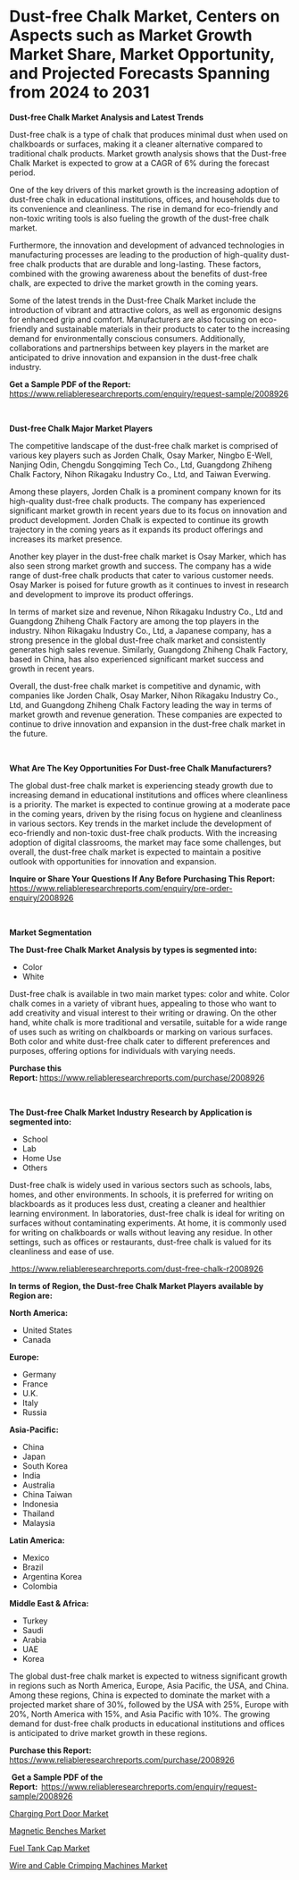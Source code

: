 <p><h1>Dust-free Chalk Market, Centers on Aspects such as Market Growth Market Share, Market Opportunity, and Projected Forecasts Spanning from 2024 to 2031</h1></p><p><strong>Dust-free Chalk Market Analysis and Latest Trends</strong></p>
<p><p>Dust-free chalk is a type of chalk that produces minimal dust when used on chalkboards or surfaces, making it a cleaner alternative compared to traditional chalk products. Market growth analysis shows that the Dust-free Chalk Market is expected to grow at a CAGR of 6% during the forecast period. </p><p>One of the key drivers of this market growth is the increasing adoption of dust-free chalk in educational institutions, offices, and households due to its convenience and cleanliness. The rise in demand for eco-friendly and non-toxic writing tools is also fueling the growth of the dust-free chalk market.</p><p>Furthermore, the innovation and development of advanced technologies in manufacturing processes are leading to the production of high-quality dust-free chalk products that are durable and long-lasting. These factors, combined with the growing awareness about the benefits of dust-free chalk, are expected to drive the market growth in the coming years.</p><p>Some of the latest trends in the Dust-free Chalk Market include the introduction of vibrant and attractive colors, as well as ergonomic designs for enhanced grip and comfort. Manufacturers are also focusing on eco-friendly and sustainable materials in their products to cater to the increasing demand for environmentally conscious consumers. Additionally, collaborations and partnerships between key players in the market are anticipated to drive innovation and expansion in the dust-free chalk industry.</p></p>
<p><strong>Get a Sample PDF of the Report:&nbsp;</strong> <a href="https://www.reliableresearchreports.com/enquiry/request-sample/2008926">https://www.reliableresearchreports.com/enquiry/request-sample/2008926</a></p>
<p>&nbsp;</p>
<p><strong>Dust-free Chalk Major Market Players</strong></p>
<p><p>The competitive landscape of the dust-free chalk market is comprised of various key players such as Jorden Chalk, Osay Marker, Ningbo E-Well, Nanjing Odin, Chengdu Songqiming Tech Co., Ltd, Guangdong Zhiheng Chalk Factory, Nihon Rikagaku Industry Co., Ltd, and Taiwan Everwing. </p><p>Among these players, Jorden Chalk is a prominent company known for its high-quality dust-free chalk products. The company has experienced significant market growth in recent years due to its focus on innovation and product development. Jorden Chalk is expected to continue its growth trajectory in the coming years as it expands its product offerings and increases its market presence.</p><p>Another key player in the dust-free chalk market is Osay Marker, which has also seen strong market growth and success. The company has a wide range of dust-free chalk products that cater to various customer needs. Osay Marker is poised for future growth as it continues to invest in research and development to improve its product offerings.</p><p>In terms of market size and revenue, Nihon Rikagaku Industry Co., Ltd and Guangdong Zhiheng Chalk Factory are among the top players in the industry. Nihon Rikagaku Industry Co., Ltd, a Japanese company, has a strong presence in the global dust-free chalk market and consistently generates high sales revenue. Similarly, Guangdong Zhiheng Chalk Factory, based in China, has also experienced significant market success and growth in recent years.</p><p>Overall, the dust-free chalk market is competitive and dynamic, with companies like Jorden Chalk, Osay Marker, Nihon Rikagaku Industry Co., Ltd, and Guangdong Zhiheng Chalk Factory leading the way in terms of market growth and revenue generation. These companies are expected to continue to drive innovation and expansion in the dust-free chalk market in the future.</p></p>
<p>&nbsp;</p>
<p><strong>What Are The Key Opportunities For Dust-free Chalk Manufacturers?</strong></p>
<p><p>The global dust-free chalk market is experiencing steady growth due to increasing demand in educational institutions and offices where cleanliness is a priority. The market is expected to continue growing at a moderate pace in the coming years, driven by the rising focus on hygiene and cleanliness in various sectors. Key trends in the market include the development of eco-friendly and non-toxic dust-free chalk products. With the increasing adoption of digital classrooms, the market may face some challenges, but overall, the dust-free chalk market is expected to maintain a positive outlook with opportunities for innovation and expansion.</p></p>
<p><strong>Inquire or Share Your Questions If Any Before Purchasing This Report:</strong> <a href="https://www.reliableresearchreports.com/enquiry/pre-order-enquiry/2008926">https://www.reliableresearchreports.com/enquiry/pre-order-enquiry/2008926</a></p>
<p>&nbsp;</p>
<p><strong>Market Segmentation</strong></p>
<p><strong>The Dust-free Chalk Market Analysis by types is segmented into:</strong></p>
<p><ul><li>Color</li><li>White</li></ul></p>
<p><p>Dust-free chalk is available in two main market types: color and white. Color chalk comes in a variety of vibrant hues, appealing to those who want to add creativity and visual interest to their writing or drawing. On the other hand, white chalk is more traditional and versatile, suitable for a wide range of uses such as writing on chalkboards or marking on various surfaces. Both color and white dust-free chalk cater to different preferences and purposes, offering options for individuals with varying needs.</p></p>
<p><strong>Purchase this Report:&nbsp;</strong><a href="https://www.reliableresearchreports.com/purchase/2008926">https://www.reliableresearchreports.com/purchase/2008926</a></p>
<p>&nbsp;</p>
<p><strong>The Dust-free Chalk Market Industry Research by Application is segmented into:</strong></p>
<p><ul><li>School</li><li>Lab</li><li>Home Use</li><li>Others</li></ul></p>
<p><p>Dust-free chalk is widely used in various sectors such as schools, labs, homes, and other environments. In schools, it is preferred for writing on blackboards as it produces less dust, creating a cleaner and healthier learning environment. In laboratories, dust-free chalk is ideal for writing on surfaces without contaminating experiments. At home, it is commonly used for writing on chalkboards or walls without leaving any residue. In other settings, such as offices or restaurants, dust-free chalk is valued for its cleanliness and ease of use.</p></p>
<p><a href="https://www.reliableresearchreports.com/dust-free-chalk-r2008926">&nbsp;https://www.reliableresearchreports.com/dust-free-chalk-r2008926</a></p>
<p><strong>In terms of Region, the Dust-free Chalk Market Players available by Region are:</strong></p>
<p>
    <p> <strong> North America: </strong>
        <ul>
            <li>United States</li>
            <li>Canada</li>
        </ul>
        </p> 
    <p> <strong> Europe: </strong>
        <ul>
            <li>Germany</li>
            <li>France</li>
            <li>U.K.</li>
            <li>Italy</li>
            <li>Russia</li>
        </ul>
        </p> 
    <p> <strong> Asia-Pacific: </strong>
        <ul>
            <li>China</li>
            <li>Japan</li>
            <li>South Korea</li>
            <li>India</li>
            <li>Australia</li>
            <li>China Taiwan</li>
            <li>Indonesia</li>
            <li>Thailand</li>
            <li>Malaysia</li>
        </ul>
        </p> 
    <p> <strong> Latin America: </strong>
        <ul>
            <li>Mexico</li>
            <li>Brazil</li>
            <li>Argentina Korea</li>
            <li>Colombia</li>
        </ul>
        </p> 
    <p> <strong> Middle East & Africa: </strong>
        <ul>
            <li>Turkey</li>
            <li>Saudi</li>
            <li>Arabia</li>
            <li>UAE</li>
            <li>Korea</li>
        </ul>
    </p>
    </p>
<p><p>The global dust-free chalk market is expected to witness significant growth in regions such as North America, Europe, Asia Pacific, the USA, and China. Among these regions, China is expected to dominate the market with a projected market share of 30%, followed by the USA with 25%, Europe with 20%, North America with 15%, and Asia Pacific with 10%. The growing demand for dust-free chalk products in educational institutions and offices is anticipated to drive market growth in these regions.</p></p>
<p><strong>Purchase this Report: </strong><a href="https://www.reliableresearchreports.com/purchase/2008926">https://www.reliableresearchreports.com/purchase/2008926</a></p>
<p>&nbsp;<strong>Get a Sample PDF of the Report:&nbsp;&nbsp;</strong><a href="https://www.reliableresearchreports.com/enquiry/request-sample/2008926">https://www.reliableresearchreports.com/enquiry/request-sample/2008926</a></p>
<p><strong></strong></p>
<p><p><a href="https://www.linkedin.com/pulse/global-charging-port-door-market-opportunities-forecast-period-yfjtc">Charging Port Door Market</a></p><p><a href="https://github.com/msbsaifansami/Market-Research-Report-List-1/blob/main/magnetic-benches-market.md">Magnetic Benches Market</a></p><p><a href="https://www.linkedin.com/pulse/fuel-tank-cap-market-trends-analysis-opportunities-challenges-bb8sc">Fuel Tank Cap Market</a></p><p><a href="https://github.com/khlifeservices/Market-Research-Report-List-1/blob/main/wire-and-cable-crimping-machines-market.md">Wire and Cable Crimping Machines Market</a></p></p>